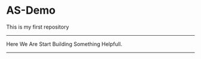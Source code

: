# AS-Demo
This is my first repository 
<br><hr>
Here We Are Start Building Something Helpfull.
<hr>
